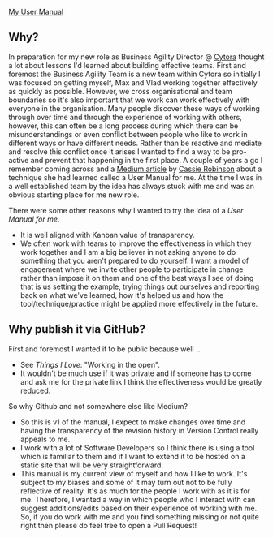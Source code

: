 [My User Manual](usermanual.md)

## Why?

In preparation for my new role as Business Agility Director @ [Cytora](https://cytora.com/) thought a lot about lessons I'd learned about building effective teams. First and foremost the Business Agility Team is a new team within Cytora so initially I was focused on getting myself, Max and Vlad working together effectively as quickly as possible. However, we cross organisational and team boundaries so it's also important that we work can work effectively with everyone in the organisation. Many people discover these ways of working through over time and through the experience of working with others, however, this can often be a long process during which there can be misunderstandings or even conflict between people who like to work in different ways or have different needs. Rather than be reactive and mediate and resolve this conflict once it arises I wanted to find a way to be pro-active and prevent that happening in the first place. A couple of years a go I remember coming across and a [Medium article](https://medium.com/@cassierobinson/a-user-manual-for-me-d3a851fbc694) by [Cassie Robinson](https://medium.com/@cassierobinson) about a technique she had learned called a User Manual for me. At the time I was in a well established team by the idea has always stuck with me and was an obvious starting place for me new role.

There were some other reasons why I wanted to try the idea of a _User Manual for me_.

* It is well aligned with Kanban value of transparency.
* We often work with teams to improve the effectiveness in which they work together and I am a big believer in not asking anyone to do something that you aren't prepared to do yourself. I want a model of engagement where we invite other people to participate in change rather than impose it on them and one of the best ways I see of doing that is us setting the example, trying things out ourselves and reporting back on what we've learned, how it's helped us and how the tool/technique/practice might be applied more effectively in the future.


## Why publish it via GitHub?

First and foremost I wanted it to be public because well ...

* See _Things I Love_: "Working in the open".
* It wouldn't be much use if it was private and if someone has to come and ask me for the private link I think the effectiveness would be greatly reduced. 

So why Github and not somewhere else like Medium?

* So this is v1 of the manual, I expect to make changes over time and having the transparency of the revision history in Version Control really appeals to me.
* I work with a lot of Software Developers so I think there is using a tool which is familiar to them and if I want to extend it to be hosted on a static site that will be very straightforward.
* This manual is my current view of myself and how I like to work. It's subject to my biases and some of it may turn out not to be fully reflective of reality. It's as much for the people I work with as it is for me. Therefore, I wanted a way in which people who I interact with can suggest additions/edits based on their experience of working with me. So, if you do work with me and you find something missing or not quite right then please do feel free to open a Pull Request!
